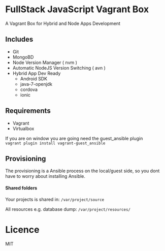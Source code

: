 # FullStack JavaScript Vagrant Box

A Vagrant Box for Hybrid and Node Apps Development

## Includes

* Git
* MongoBD
* Node Version Manager ( nvm )
* Automatic NodeJS Version Switching ( avn )
* Hybrid App Dev Ready
  * Android SDK
  * java-7-openjdk
  * cordova
  * ionic

## Requirements

* Vagrant
* Virtualbox

If you are on window you are going need the guest_ansible plugin   
`vagrant plugin install vagrant-guest_ansible`


## Provisioning

The provisioning is a Ansible process on the local/guest side, so you dont have to worry about installing Ansible.



#### Shared folders

Your projects is shared in:
``/var/project/source``

All resources e.g. database dump:
``/var/project/resources/``

# Licence

MIT
